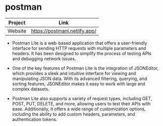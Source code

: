 # postman
| Project | Link |
| ------ | ------ |
| Website | https://postmanl.netlify.app/|

- Postman Lite is a web-based application that offers a user-friendly interface for sending HTTP requests with multiple parameters and headers. It has been designed to simplify the process of testing APIs and debugging network issues. 

- One of the key features of Postman Lite is the integration of JSONEditor, which provides a sleek and intuitive interface for viewing and manipulating JSON data. With its advanced filtering, querying, and sorting features, JSONEditor makes it easy to work with large and complex datasets.

- Postman Lite also supports a variety of request types, including GET, POST, PUT, DELETE, and more, allowing users to test their APIs with ease. Additionally, it offers a wide range of customization options, including the ability to add custom headers, parameters, and authentication tokens.
